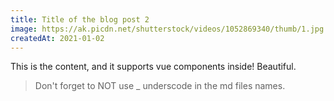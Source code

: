 ```yaml
---
title: Title of the blog post 2
image: https://ak.picdn.net/shutterstock/videos/1052869340/thumb/1.jpg
createdAt: 2021-01-02
---
```


This is the content, and it supports vue components inside! Beautiful.

> Don't forget to NOT use _ underscode in the md files names.
